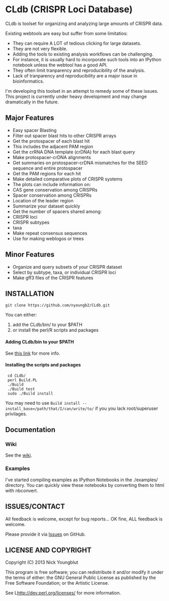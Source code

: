 CLdb (CRISPR Loci Database) 
===========================

CLdb is toolset for organizing and analyzing large amounts of CRISPR data.

Existing webtools are easy but suffer from some limitatios:

* They can require A LOT of tedious clicking for large datasets.
* They are not very flexible.
 * Adding the tools to existing analysis workflows can be challenging.
 * For instance, it is usually hard to incorporate such tools into an IPython
notebook unless the webtool has a good API.
* They often limit tranparency and reproducibility of the analysis.
 * Lack of tranparency and reproducibility are a major issue in bioinformatics.


I'm developing this toolset in an attempt to remedy some of these issues.
This project is currently under heavy development and may change
dramatically in the future.


## Major Features

* Easy spacer Blasting
 * Filter out spacer blast hits to other CRISPR arrays
 * Get the protospacer of each blast hit
  * This includes the adjacent PAM region
 * Get the crRNA DNA template (crDNA) for each blast query
 * Make protospacer-crDNA alignments
 * Get summaries on protospacer-crDNA mismatches for the SEED sequence and entire protospacer
 * Get the PAM regions for each hit
* Make detailed comparative plots of CRISPR systems 
 * The plots can include information on:
  * CAS gene conservation among CRISPRs
  * Spacer conservation among CRISPRs
  * Location of the leader region
* Summarize your dataset quickly
 * Get the number of spacers shared among:
  * CRISPR loci
  * CRISPR subtypes
  * taxa
 * Make repeat consensus sequences
  * Use for making weblogos or trees



## Minor Features

* Organize and query subsets of your CRISPR dataset
 * Select by subtype, taxa, or individual CRISPR loci
* Make gff3 files of the CRISPR features



## INSTALLATION

	git clone https://github.com/nyoungb2/CLdb.git
	

You can either:

1. add the CLdb/bin/ to your $PATH
2. or install the perl/R scripts and packages

#### Adding CLdb/bin to your $PATH

See [this link](http://kb.iu.edu/data/acar.html) for more info.

#### Installing the scripts and packages

     cd CLdb/
     perl Build.PL
     ./Build
     ./Build test
     sudo ./Build install

You may need to use `Build install --install_base=/path/that/I/can/write/to/`
if you you lack root/superuser privilages.


## Documentation

### Wiki

See the [wiki](https://github.com/nyoungb2/CLdb/wiki).


### Examples

I've started compiling examples as IPython Notebooks
in the ./examples/ directory. 
You can quickly view these notebooks by converting
them to html with nbconvert.


## ISSUES/CONTACT

All feedback is welcome, except for bug reports... 
OK fine, ALL feedback is welcome.

Please provide it via [Issues](https://github.com/nyoungb2/CLdb/issues) on GitHub.

## LICENSE AND COPYRIGHT

Copyright (C) 2013 Nick Youngblut

This program is free software; you can redistribute it and/or modify it
under the terms of either: the GNU General Public License as published
by the Free Software Foundation; or the Artistic License.

See L<http://dev.perl.org/licenses/> for more information.